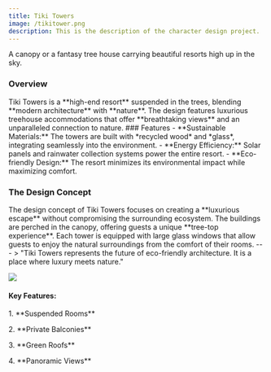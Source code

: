 ```yaml
---
title: Tiki Towers
image: /tikitower.png
description: This is the description of the character design project.
---
```


A canopy or a fantasy tree house carrying beautiful resorts high up in the sky. 

### Overview 

Tiki Towers is a \*\*high-end resort\*\* suspended in the trees, blending \*\*modern architecture\*\* with \*\*nature\*\*. The design features luxurious treehouse accommodations that offer \*\*breathtaking views\*\* and an unparalleled connection to nature. ### Features - \*\*Sustainable Materials:\*\* The towers are built with \*recycled wood\* and \*glass\*, integrating seamlessly into the environment. - \*\*Energy Efficiency:\*\* Solar panels and rainwater collection systems power the entire resort. - \*\*Eco-friendly Design:\*\* The resort minimizes its environmental impact while maximizing comfort. 

### The Design Concept 

The design concept of Tiki Towers focuses on creating a \*\*luxurious escape\*\* without compromising the surrounding ecosystem. The buildings are perched in the canopy, offering guests a unique \*\*tree-top experience\*\*. Each tower is equipped with large glass windows that allow guests to enjoy the natural surroundings from the comfort of their rooms. --- > "Tiki Towers represents the future of eco-friendly architecture. It is a place where luxury meets nature." 

![](/tikitower.png)

#### Key Features: 

1\. \*\*Suspended Rooms\*\* 

2\. \*\*Private Balconies\*\* 

3\. \*\*Green Roofs\*\* 

4\. \*\*Panoramic Views\*\* 
